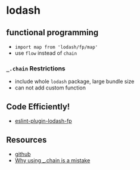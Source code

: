 # lodash

## functional programming

- `import map from 'lodash/fp/map'`
- use `flow` instead of `chain`

### `_.chain` Restrictions

- include whole `lodash` package, large bundle size
- can not add custom function

## Code Efficiently!

- [eslint-plugin-lodash-fp](https://www.npmjs.com/package/eslint-plugin-lodash-fp)

## Resources

- [github](https://github.com/lodash/lodash/wiki/FP-Guide)
- [Why using _.chain is a mistake](https://medium.com/bootstart/why-using-chain-is-a-mistake-9bc1f80d51ba)